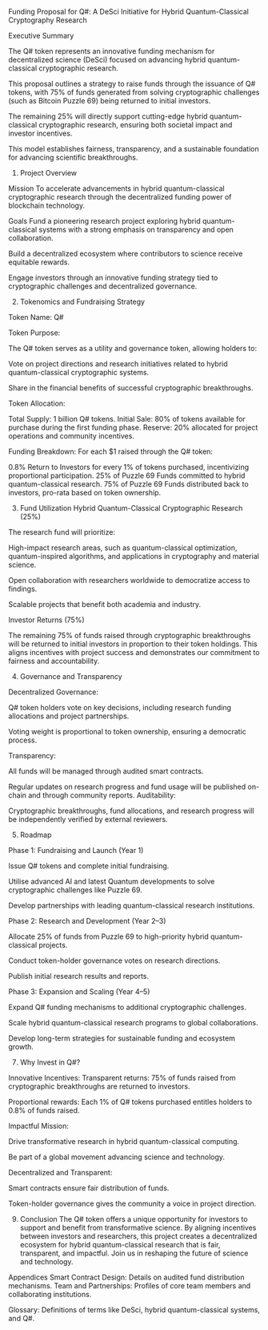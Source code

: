 

Funding Proposal for Q#: A DeSci Initiative for Hybrid Quantum-Classical Cryptography Research


Executive Summary

The Q# token represents an innovative funding mechanism for decentralized science (DeSci) focused on advancing hybrid quantum-classical  cryptographic research. 

This proposal outlines a strategy to raise funds through the issuance of Q# tokens, with 75% of funds generated from solving cryptographic challenges (such as Bitcoin Puzzle 69) being returned to initial investors.

The remaining 25% will directly support cutting-edge hybrid quantum-classical cryptographic research, ensuring both societal impact and investor incentives.

This model establishes fairness, transparency, and a sustainable foundation for advancing scientific breakthroughs.

1. Project Overview
   
Mission
To accelerate advancements in hybrid quantum-classical cryptographic research through the decentralized funding power of blockchain technology.

Goals
Fund a pioneering research project exploring hybrid quantum-classical systems with a strong emphasis on transparency and open collaboration.

Build a decentralized ecosystem where contributors to science receive equitable rewards.

Engage investors through an innovative funding strategy tied to cryptographic challenges and decentralized governance.

2. Tokenomics and Fundraising Strategy
   
Token Name: Q#

Token Purpose:

The Q# token serves as a utility and governance token, allowing holders to:

Vote on project directions and research initiatives related to hybrid quantum-classical cryptographic systems.

Share in the financial benefits of successful cryptographic breakthroughs.

Token Allocation:

Total Supply: 1 billion Q# tokens.
Initial Sale: 80% of tokens available for purchase during the first funding phase.
Reserve: 20% allocated for project operations and community incentives.

Funding Breakdown:
For each $1 raised through the Q# token:

0.8% Return to Investors for every 1% of tokens purchased, incentivizing proportional participation.
25% of Puzzle 69 Funds committed to hybrid quantum-classical research.
75% of Puzzle 69 Funds distributed back to investors, pro-rata based on token ownership.

3. Fund Utilization
Hybrid Quantum-Classical Cryptographic Research (25%)

The research fund will prioritize:

High-impact research areas, such as quantum-classical optimization, quantum-inspired algorithms, and applications in cryptography and material science.

Open collaboration with researchers worldwide to democratize access to findings.

Scalable projects that benefit both academia and industry.

Investor Returns (75%)

The remaining 75% of funds raised through cryptographic breakthroughs will be returned to initial investors in proportion to their token holdings. This aligns incentives with project success and demonstrates our commitment to fairness and accountability.

4. Governance and Transparency
   
Decentralized Governance:

Q# token holders vote on key decisions, including research funding allocations and project partnerships.

Voting weight is proportional to token ownership, ensuring a democratic process.

Transparency:

All funds will be managed through audited smart contracts.

Regular updates on research progress and fund usage will be published on-chain and through community reports.
Auditability:

Cryptographic breakthroughs, fund allocations, and research progress will be independently verified by external reviewers.

5. Roadmap
   
Phase 1: Fundraising and Launch (Year 1)

Issue Q# tokens and complete initial fundraising.

Utilise advanced AI and latest Quantum developments to solve cryptographic challenges like Puzzle 69.

Develop partnerships with leading quantum-classical research institutions.

Phase 2: Research and Development (Year 2–3)

Allocate 25% of funds from Puzzle 69 to high-priority hybrid quantum-classical projects.

Conduct token-holder governance votes on research directions.

Publish initial research results and reports.

Phase 3: Expansion and Scaling (Year 4–5)

Expand Q# funding mechanisms to additional cryptographic challenges.

Scale hybrid quantum-classical research programs to global collaborations.

Develop long-term strategies for sustainable funding and ecosystem growth.


7. Why Invest in Q#?
   
Innovative Incentives:
Transparent returns: 75% of funds raised from cryptographic breakthroughs are returned to investors.

Proportional rewards: Each 1% of Q# tokens purchased entitles holders to 0.8% of funds raised.

Impactful Mission:

Drive transformative research in hybrid quantum-classical computing.

Be part of a global movement advancing science and technology.

Decentralized and Transparent:

Smart contracts ensure fair distribution of funds.

Token-holder governance gives the community a voice in project direction.


9. Conclusion
The Q# token offers a unique opportunity for investors to support and benefit from transformative science. By aligning incentives between investors and researchers, this project creates a decentralized ecosystem for hybrid quantum-classical research that is fair, transparent, and impactful. Join us in reshaping the future of science and technology.

Appendices
Smart Contract Design: Details on audited fund distribution mechanisms.
Team and Partnerships: Profiles of core team members and collaborating institutions.

Glossary: Definitions of terms like DeSci, hybrid quantum-classical systems, and Q#.
